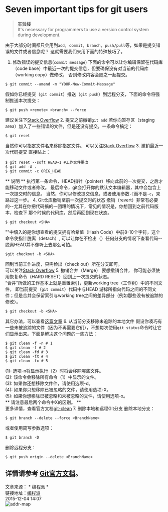 # Seven important tips for git users
> [实验楼](https://www.shiyanlou.com/question/2577)  
It's necessary for programmers to use a version control system during development.

由于大部分时间都只会用到` add, commit, branch, push/pull `等，如果是提交错误的文件或者信息呢？
这就需要我们来用下面的特殊技巧了。

1. 修改错误的提交信息(`commit message`) 
下面的命令可以让你编辑保留在代码库（code base）中最近一次的提交信息，但要确保没有对当前的代码库（working copy）做修改，
否则修改内容会随之一起提交。 
```shell
$ git commit --amend -m "YOUR-New-Commit-Message"
``` 
假如你已经提交（`git commit`）推送（`git push`）到远程分支，下面的命令将强制推送本次提交：
```shell
$ git push <remote> <branch> --force
``` 
建议关注下[Stack Overflow](http://stackoverflow.com/questions/179123/edit-an-incorrect-commit-message-in-git/179147#179147)
2. 提交之前撤销`git add`
若你向暂存区（staging area）加入了一些错误的文件，但是还没有提交，一条命令搞定：
```shell
$ git reset
```
当然你可以指定文件名来移除指定文件。 
可以关注[Stack Overflow](http://stackoverflow.com/questions/348170/undo-git-add-before-commit/348234#348234)
3. 撤销最近一次代码提交
直接贴上：
```shell
$ git reset --soft HEAD~1 #工作文件更改
$ git add -A .
$ git commit -c ORIG_HEAD
```
** 说明 **
执行第一条命令，HEAD指针（pointer）移向此前的一次提交，之后才能移动文件或者修改。 
最后命令，git会打开你的默认文本编辑器，其中会包含上一次提交时的信息。
当然，你可以修改提交信息，或者使用参数`-C`而不是`-c`，来路过这一步。
4. Git仓库撤销至前一次提交时的状态
撤销（revert）非常有必要的--尤其在你把代码搞的一团糟的情况下，常见的情况是，你想回到之前代码版本，检查下
那个时候的代码库，然后再回到现在状态。
```shell
$ git checkout <SHA>
```
""中填入的是你想查看的提交拥有哈希值（Hash Code）中前8-10个字符，这个命令使<HEAD>指针脱离（detach）,
可以让你在不检出（）任何分支的情况下查看代码--脱离HEAD并不像听上去那么可怕。 
```
$git checkout -b <SHA>
```
回到当前工作进度，只需检出（check out）所在分支即可。  
可以关注[Stack Overflow](http://stackoverflow.com/questions/4114095/revert-git-repo-to-a-previous-commit/4114122#4114122)
5. 撤销合并（Merge）
要想撤销合并， 你可能必须使用恢复命令（HARD RESET）回到上一次提交的状态。  
“合并”所做的工作基本上就是重置索引，更新working tree（工作树）中的不同文件，
即当前提交（`git commit`）代码中与HEAD 游标所指向代码之间的不同文件；但是合并会保留索引与working tree之间的差异部分（例如那些没有被追踪的修改）。
```shell
$ git checkout -b <SHA>
```
其它办法，可以查看[这篇文章](http://stackoverflow.com/questions/2389361/undo-a-git-merge?rq=1)
6. 从当前分支移除未追踪的本地文件
假设你凑巧有一些未被追踪的文件（因为不再需要它们），不想每次使用`git status`命令时让它们显示出来。下面是解决这个问题的一些方法： 
```shell
$ git clean -f -n # 1
$ git clean -f # 2
$ git clean -fd # 3
$ git clean -fX # 4
$ git clean -fx # 5
```
(1): 选项-n将显示执行（2）时将会移除哪些文件。  
(2): 该命令会移除所有命令（1）中显示的文件。  
(3): 如果你还想移除文件件，请使用选项-d。  
(4): 如果你只想移除已被忽略的文件，请使用选项-X。  
(5): 如果你想移除已被忽略和未被忽略的文件，请使用选项-x。  
** 请注意最后两个命令中X的区别。 **  
更多详情，查看官方文档[git-clean](http://git-scm.com/docs/git-clean)
7. 删除本地和远程Git分支
删除本地分支：
```shell
$ git branch --delete --force <BranchName>
```
或者使用简写参数选项：
```shell
$ git branch -D
```
删除远程分支：
```shell
$ git push origin --delete <BranchName>
```
详情请参考 [Git官方文档][0]。
---
文章来源： * 编程派 *  
链接地址：[编程派](http://www.codingpy.com/article/seven-git-hacks-you-just-cannot-ignore/)  
2015-12-04 14:07  
![addr-map](http://www.hfsyrj.com/uploadfile/2015/1106/20151106102710306.gif)

[0]: http://git-scm.com/doc